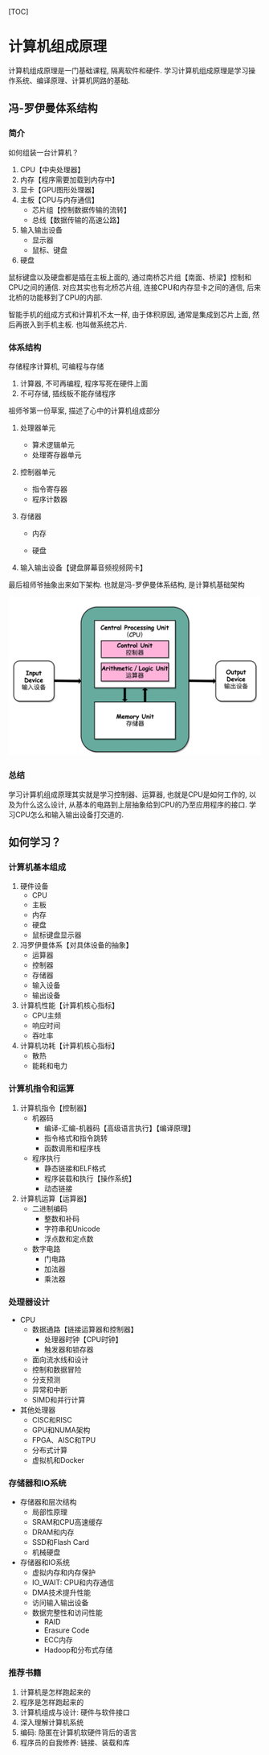 [TOC]

# 计算机组成原理

计算机组成原理是一门基础课程, 隔离软件和硬件. 学习计算机组成原理是学习操作系统、编译原理、计算机网路的基础. 

## 冯-罗伊曼体系结构

### 简介

如何组装一台计算机？

1.  CPU【中央处理器】
2.  内存【程序需要加载到内存中】
3.  显卡【GPU图形处理器】
4.  主板【CPU与内存通信】
    *   芯片组【控制数据传输的流转】
    *   总线【数据传输的高速公路】
5.  输入输出设备
    *   显示器
    *   鼠标、键盘
6.  硬盘

鼠标键盘以及硬盘都是插在主板上面的, 通过南桥芯片组【南面、桥梁】控制和CPU之间的通信. 对应其实也有北桥芯片组, 连接CPU和内存显卡之间的通信, 后来北桥的功能移到了CPU的内部. 

智能手机的组成方式和计算机不太一样, 由于体积原因, 通常是集成到芯片上面, 然后再嵌入到手机主板. 也叫做系统芯片. 

### 体系结构

存储程序计算机, 可编程与存储

1.  计算器, 不可再编程, 程序写死在硬件上面
2.  不可存储, 插线板不能存储程序

祖师爷第一份草案, 描述了心中的计算机组成部分

1.  处理器单元
    *   算术逻辑单元
    *   处理寄存器单元
2.  控制器单元
    *   指令寄存器
    *   程序计数器

3.  存储器

    *   内存

    *   硬盘

4.  输入输出设备【键盘屏幕音频视频网卡】

最后祖师爷抽象出来如下架构. 也就是冯-罗伊曼体系结构, 是计算机基础架构

![f](images/f.png)

### 总结

学习计算机组成原理其实就是学习控制器、运算器, 也就是CPU是如何工作的, 以及为什么这么设计, 从基本的电路到上层抽象给到CPU的乃至应用程序的接口. 学习CPU怎么和输入输出设备打交道的. 

## 如何学习？

### 计算机基本组成

1.  硬件设备
    *   CPU
    *   主板
    *   内存
    *   硬盘
    *   鼠标键盘显示器
2.  冯罗伊曼体系【对具体设备的抽象】
    *   运算器
    *   控制器
    *   存储器
    *   输入设备
    *   输出设备
3.  计算机性能【计算机核心指标】
    *   CPU主频
    *   响应时间
    *   吞吐率
4.  计算机功耗【计算机核心指标】
    *   散热
    *   能耗和电力

### 计算机指令和运算

1.  计算机指令【控制器】
    *   机器码
        *   编译-汇编-机器码【高级语言执行】【编译原理】
        *   指令格式和指令跳转
        *   函数调用和程序栈
    *   程序执行
        *   静态链接和ELF格式
        *   程序装载和执行【操作系统】
        *   动态链接
2.  计算机运算【运算器】
    *   二进制编码
        *   整数和补码
        *   字符串和Unicode
        *   浮点数和定点数
    *   数字电路
        *   门电路
        *   加法器
        *   乘法器

### 处理器设计

*   CPU
    *   数据通路【链接运算器和控制器】
        *   处理器时钟【CPU时钟】
        *   触发器和锁存器
    *   面向流水线和设计
    *   控制和数据冒险
    *   分支预测
    *   异常和中断
    *   SIMD和并行计算
*   其他处理器
    *   CISC和RISC
    *   GPU和NUMA架构
    *   FPGA、AISC和TPU
    *   分布式计算
    *   虚拟机和Docker

### 存储器和IO系统

*   存储器和层次结构
    *   局部性原理
    *   SRAM和CPU高速缓存
    *   DRAM和内存
    *   SSD和Flash Card
    *   机械硬盘
*   存储器和IO系统
    *   虚拟内存和内存保护
    *   IO_WAIT: CPU和内存通信
    *   DMA技术提升性能
    *   访问输入输出设备
    *   数据完整性和访问性能
        *   RAID
        *   Erasure Code
        *   ECC内存
        *   Hadoop和分布式存储

### 推荐书籍

1.  计算机是怎样跑起来的
2.  程序是怎样跑起来的
3.  计算机组成与设计: 硬件与软件接口
4.  深入理解计算机系统
5.  编码: 隐匿在计算机软硬件背后的语言
6.  程序员的自我修养: 链接、装载和库
